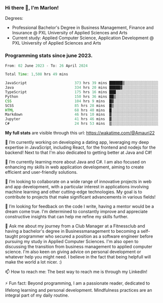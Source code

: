 
### Hi there 👋, I'm Marlon!

Degrees: 
- Professional Bachelor's Degree in Business Management, Finance and Insurance @ PXL University of Applied Sciences and Arts
- Current study: Applied Computer Science, Application Development @ PXL University of Applied Sciences and Arts

### Programming stats since june 2023.
<!--START_SECTION:waka-->

```java
From: 02 June 2023 - To: 26 April 2024

Total Time: 1,508 hrs 49 mins

JavaScript                      373 hrs 39 mins ██████▒░░░░░░░░░░░░░░░░░░   24.70 %
Java                            334 hrs 20 mins █████▓░░░░░░░░░░░░░░░░░░░   22.10 %
TypeScript                      175 hrs 16 mins ███░░░░░░░░░░░░░░░░░░░░░░   11.59 %
Python                          150 hrs 36 mins ██▒░░░░░░░░░░░░░░░░░░░░░░   09.96 %
CSS                             104 hrs 9 mins  █▓░░░░░░░░░░░░░░░░░░░░░░░   06.89 %
SCSS                            85 hrs 28 mins  █▒░░░░░░░░░░░░░░░░░░░░░░░   05.65 %
HTML                            68 hrs 40 mins  █░░░░░░░░░░░░░░░░░░░░░░░░   04.54 %
Markdown                        46 hrs 10 mins  ▓░░░░░░░░░░░░░░░░░░░░░░░░   03.05 %
Jupyter                         41 hrs 46 mins  ▓░░░░░░░░░░░░░░░░░░░░░░░░   02.76 %
C#                              24 hrs 53 mins  ▒░░░░░░░░░░░░░░░░░░░░░░░░   01.65 %
```

<!--END_SECTION:waka-->
**My full stats** are visible through this url: https://wakatime.com/@Amauri22



🔭 I’m currently working on developing a dating app, leveraging my deep expertise in JavaScript, including React, for the frontend and nodejs for the backend! Next to that I'm also dedicated to getting better at Java and C#!

🌱 I’m currently learning more about Java and C#. I am also focused on enhancing my skills in web application development, aiming to create efficient and user-friendly solutions.

👯 I’m looking to collaborate on a wide range of innovative projects in web and app development, with a particular interest in applications involving machine learning and other cutting-edge technologies. My goal is to contribute to projects that make significant advancements in various fields!

🤔 I’m looking for feedback on the code I write, having a mentor would be a dream come true. I'm determined to constantly improve and appreciate constructive insights that can help me refine my skills further.

💬 Ask me about my journey from a Club Manager at a Fitnessclub and having a bachelor's degree in Businessmanagement to becoming a self-taught programmer who secured a position as a software engineer before pursuing my study in Applied Computer Sciences. I'm also open to discussing the transition from business management to applied computer science. I'm also keen on giving advice on personal development or whatever help you might need. I believe in the fact that being helpfull will make the world a lot nicer. :)

📫 How to reach me: The best way to reach me is through my LinkedIn!

⚡ Fun fact: Beyond programming, I am a passionate reader, dedicated to lifelong learning and personal development. Mindfulness practices are an integral part of my daily routine.


